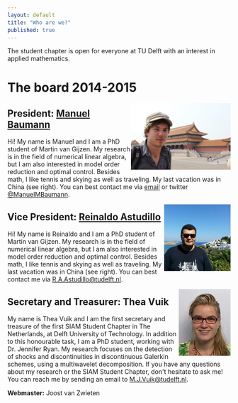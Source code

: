```yaml
---
layout: default
title: "Who are we?"
published: true
---
```


The student chapter is open for everyone at TU Delft with an interest in applied mathematics.

The board 2014-2015
===================


<img align="right" src="images/manuel_china.jpg" height="150" />

President: [Manuel Baumann]
---------------------------

Hi! My name is Manuel and I am a PhD student of Martin van Gijzen. My research is in the field of numerical linear algebra, but I am also interested in model order reduction and optimal control.
Besides math, I like tennis and skying as well as traveling. My last vacation was in China (see right). You can best contact me via [email](mailto:M.M.Baumann@tudelft.nl) or twitter [@ManuelMBaumann](https://twitter.com/ManuelMBaumann).

<img align="right" src="images/reinaldo.jpg" height="150" />

Vice President: [Reinaldo Astudillo]
---------------------------

Hi! My name is Reinaldo and I am a PhD student of Martin van Gijzen. My research is in the field of numerical linear algebra, but I am also interested in model order reduction and optimal control.
Besides math, I like tennis and skying as well as traveling. My last vacation was in China (see right). You can best contact me via [R.A.Astudillo@tudelft.nl](mailto:R.A.Astudillo@tudelft.nl).


<img align="right" src="images/thea.jpg" height="150" />

Secretary and Treasurer: Thea Vuik 
---------------------------

My name is Thea Vuik and I am the first secretary and treasure of the first SIAM Student Chapter in The Netherlands, at Delft University of Technology. In addition to this honourable task, I am a PhD student, working with Dr. Jennifer Ryan. My research focuses on the detection of shocks and discontinuities in discontinuous Galerkin schemes, using a multiwavelet decomposition. If you have any questions about my research or the SIAM Student Chapter, don't hesitate to ask me! You can reach me by sending an email to [M.J.Vuik@tudelft.nl](mailto:M.J.Vuik@tudelft.nl).


<b>Webmaster:</b> Joost van Zwieten


[Manuel Baumann]: http://www.manuelbaumann.de
[Reinaldo Astudillo]: http://ta.twi.tudelft.nl/nw/users/rastudillo/
